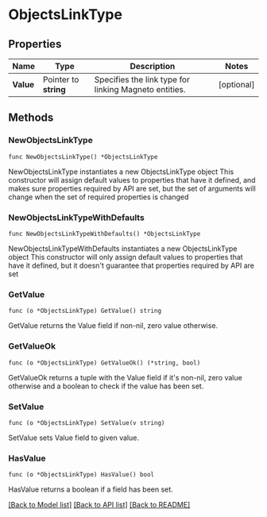 # ObjectsLinkType

## Properties

Name | Type | Description | Notes
------------ | ------------- | ------------- | -------------
**Value** | Pointer to **string** | Specifies the link type for linking Magneto entities. | [optional] 

## Methods

### NewObjectsLinkType

`func NewObjectsLinkType() *ObjectsLinkType`

NewObjectsLinkType instantiates a new ObjectsLinkType object
This constructor will assign default values to properties that have it defined,
and makes sure properties required by API are set, but the set of arguments
will change when the set of required properties is changed

### NewObjectsLinkTypeWithDefaults

`func NewObjectsLinkTypeWithDefaults() *ObjectsLinkType`

NewObjectsLinkTypeWithDefaults instantiates a new ObjectsLinkType object
This constructor will only assign default values to properties that have it defined,
but it doesn't guarantee that properties required by API are set

### GetValue

`func (o *ObjectsLinkType) GetValue() string`

GetValue returns the Value field if non-nil, zero value otherwise.

### GetValueOk

`func (o *ObjectsLinkType) GetValueOk() (*string, bool)`

GetValueOk returns a tuple with the Value field if it's non-nil, zero value otherwise
and a boolean to check if the value has been set.

### SetValue

`func (o *ObjectsLinkType) SetValue(v string)`

SetValue sets Value field to given value.

### HasValue

`func (o *ObjectsLinkType) HasValue() bool`

HasValue returns a boolean if a field has been set.


[[Back to Model list]](../README.md#documentation-for-models) [[Back to API list]](../README.md#documentation-for-api-endpoints) [[Back to README]](../README.md)


